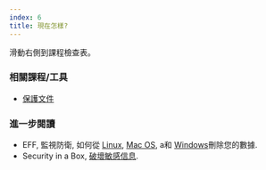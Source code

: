 ```yaml
---
index: 6
title: 現在怎樣?
---
```

滑動右側到課程檢查表。

### 相關課程/工具

*   [保護文件](umbrella://information/protecting-files)

### 進一步閱讀

*   EFF, 監視防衛, 如何從 [Linux](https://ssd.eff.org/en/module/how-delete-your-data-securely-linux), [Mac OS](https://ssd.eff.org/en/module/how-delete-your-data-securely-mac-os-x), a和 [Windows](https://ssd.eff.org/en/module/how-delete-your-data-securely-windows)刪除您的數據. 
*   Security in a Box, [破壞敏感信息](https://securityinabox.org/en/guide/destroy-sensitive-information/).